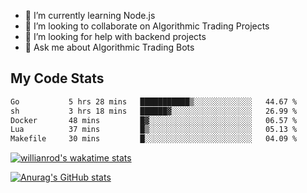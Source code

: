 
- 🌱 I’m currently learning Node.js
- 👯 I’m looking to collaborate on Algorithmic Trading Projects
- 🤔 I’m looking for help with backend projects
- 💬 Ask me about Algorithmic Trading Bots

## My Code Stats

<!--START_SECTION:waka-->

```txt
Go           5 hrs 28 mins   ███████████▒░░░░░░░░░░░░░   44.67 %
sh           3 hrs 18 mins   ██████▓░░░░░░░░░░░░░░░░░░   26.99 %
Docker       48 mins         █▓░░░░░░░░░░░░░░░░░░░░░░░   06.57 %
Lua          37 mins         █▒░░░░░░░░░░░░░░░░░░░░░░░   05.13 %
Makefile     30 mins         █░░░░░░░░░░░░░░░░░░░░░░░░   04.09 %
```

<!--END_SECTION:waka-->

[![willianrod's wakatime stats](https://github-readme-stats.vercel.app/api/wakatime?username=holdandup&layout=compact&theme=react&custom_title=Wakatime%20All%20Time%20Stats&langs_count=8)](https://github.com/anuraghazra/github-readme-stats)

[![Anurag's GitHub stats](https://github-readme-stats.vercel.app/api?username=Kevinbarrero)](https://github.com/anuraghazra/github-readme-stats)




